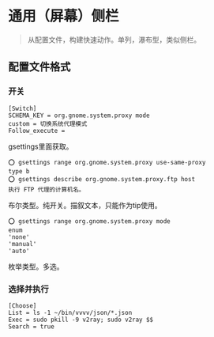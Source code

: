 # 通用（屏幕）侧栏

> 从配置文件，构建快速动作。单列，瀑布型，类似侧栏。 

## 配置文件格式

### 开关
```
[Switch]
SCHEMA_KEY = org.gnome.system.proxy mode
custom = 切换系统代理模式
Follow_execute = 
```
gsettings里面获取。
	
```
⭕ gsettings range org.gnome.system.proxy use-same-proxy
type b
⭕ gsettings describe org.gnome.system.proxy.ftp host
执行 FTP 代理的计算机名。
```
布尔类型。纯开关。描叙文本，只能作为tip使用。
```
⭕ gsettings range org.gnome.system.proxy mode
enum
'none'
'manual'
'auto'
```
枚举类型。多选。

### 选择并执行
```
[Choose]
List = ls -1 ~/bin/vvvv/json/*.json
Exec = sudo pkill -9 v2ray; sudo v2ray $$
Search = true
```
